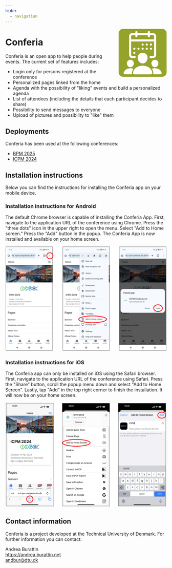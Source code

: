 ```yaml
---
hide:
  - navigation
---
```


<img src="img/conferia-logo.svg" style="float: right; height: 150px;" />

# Conferia

Conferia is an open app to help people during events. The current set of features includes:

* Login only for persons registered at the conference
* Personalized pages linked from the home
* Agenda with the possibility of "liking" events and build a personalized agenda
* List of attendees (including the details that each participant decides to share)
* Possibility to send messages to everyone
* Upload of pictures and possibility to "like" them


## Deployments

Conferia has been used at the following conferences:

* [BPM 2025](https://www.bpm2025seville.org/)
* [ICPM 2024](https://icpmconference.org/2024/)



## Installation instructions

Below you can find the instructions for installing the Conferia app on your mobile device.


### Installation instructions for Android

The default Chrome browser is capable of installing the Conferia App. First, navigate to the application URL of the conference using Chrome. Press the "three dots" icon in the upper right to open the menu. Select "Add to Home screen." Press the "Add" button in the popup. The Conferia App is now installed and available on your home screen.

![](img/android.png)


### Installation instructions for iOS

The Conferia app can only be installed on iOS using the Safari browser. First, navigate to the application URL of the conference using Safari. Press the "Share" button, scroll the popup menu down and select "Add to Home Screen". Lastly, tap "Add" in the top right corner to finish the installation. It will now be on your home screen.

![](img/ios.png)



## Contact information

Conferia is a project developed at the Technical University of Denmark. For further information you can contact:

Andrea Burattin  
<https://andrea.burattin.net>  
<andbur@dtu.dk>
